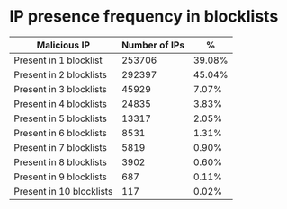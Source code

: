 # IP presence frequency in blocklists
| Malicious IP | Number of IPs | % |
|----|----|----|
| Present in 1 blocklist | 253706 | 39.08% |
| Present in 2 blocklists | 292397 | 45.04% |
| Present in 3 blocklists | 45929 | 7.07% |
| Present in 4 blocklists | 24835 | 3.83% |
| Present in 5 blocklists | 13317 | 2.05% |
| Present in 6 blocklists | 8531 | 1.31% |
| Present in 7 blocklists | 5819 | 0.90% |
| Present in 8 blocklists | 3902 | 0.60% |
| Present in 9 blocklists | 687 | 0.11% |
| Present in 10 blocklists | 117 | 0.02% |
